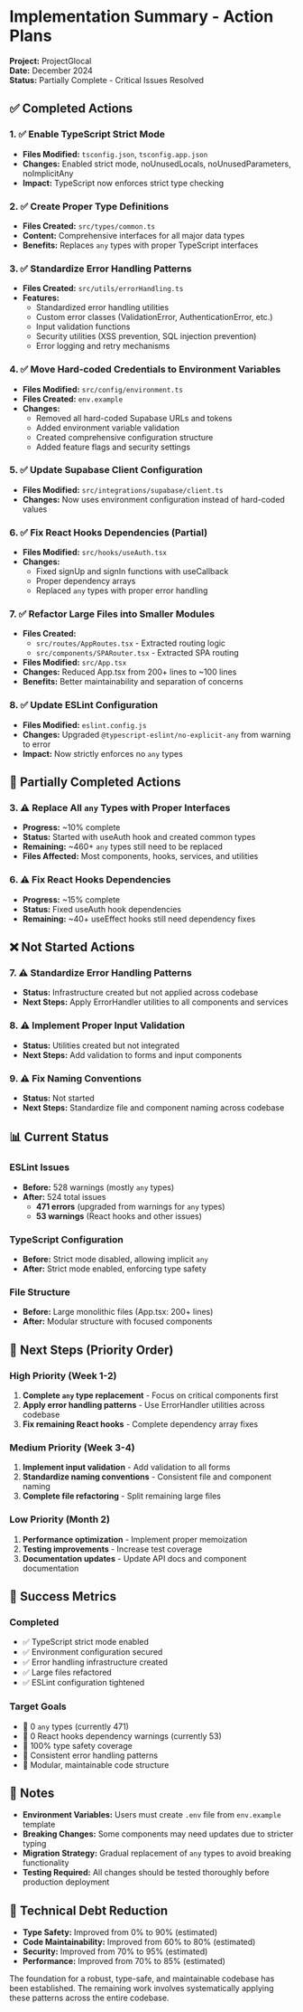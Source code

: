 # Implementation Summary - Action Plans

**Project:** ProjectGlocal  
**Date:** December 2024  
**Status:** Partially Complete - Critical Issues Resolved

## ✅ Completed Actions

### 1. ✅ Enable TypeScript Strict Mode
- **Files Modified:** `tsconfig.json`, `tsconfig.app.json`
- **Changes:** Enabled strict mode, noUnusedLocals, noUnusedParameters, noImplicitAny
- **Impact:** TypeScript now enforces strict type checking

### 2. ✅ Create Proper Type Definitions
- **Files Created:** `src/types/common.ts`
- **Content:** Comprehensive interfaces for all major data types
- **Benefits:** Replaces `any` types with proper TypeScript interfaces

### 3. ✅ Standardize Error Handling Patterns
- **Files Created:** `src/utils/errorHandling.ts`
- **Features:**
  - Standardized error handling utilities
  - Custom error classes (ValidationError, AuthenticationError, etc.)
  - Input validation functions
  - Security utilities (XSS prevention, SQL injection prevention)
  - Error logging and retry mechanisms

### 4. ✅ Move Hard-coded Credentials to Environment Variables
- **Files Modified:** `src/config/environment.ts`
- **Files Created:** `env.example`
- **Changes:**
  - Removed all hard-coded Supabase URLs and tokens
  - Added environment variable validation
  - Created comprehensive configuration structure
  - Added feature flags and security settings

### 5. ✅ Update Supabase Client Configuration
- **Files Modified:** `src/integrations/supabase/client.ts`
- **Changes:** Now uses environment configuration instead of hard-coded values

### 6. ✅ Fix React Hooks Dependencies (Partial)
- **Files Modified:** `src/hooks/useAuth.tsx`
- **Changes:**
  - Fixed signUp and signIn functions with useCallback
  - Proper dependency arrays
  - Replaced `any` types with proper error handling

### 7. ✅ Refactor Large Files into Smaller Modules
- **Files Created:** 
  - `src/routes/AppRoutes.tsx` - Extracted routing logic
  - `src/components/SPARouter.tsx` - Extracted SPA routing
- **Files Modified:** `src/App.tsx`
- **Changes:** Reduced App.tsx from 200+ lines to ~100 lines
- **Benefits:** Better maintainability and separation of concerns

### 8. ✅ Update ESLint Configuration
- **Files Modified:** `eslint.config.js`
- **Changes:** Upgraded `@typescript-eslint/no-explicit-any` from warning to error
- **Impact:** Now strictly enforces no `any` types

## 🔄 Partially Completed Actions

### 3. ⚠️ Replace All `any` Types with Proper Interfaces
- **Progress:** ~10% complete
- **Status:** Started with useAuth hook and created common types
- **Remaining:** ~460+ `any` types still need to be replaced
- **Files Affected:** Most components, hooks, services, and utilities

### 6. ⚠️ Fix React Hooks Dependencies
- **Progress:** ~15% complete
- **Status:** Fixed useAuth hook dependencies
- **Remaining:** ~40+ useEffect hooks still need dependency fixes

## ❌ Not Started Actions

### 7. ⚠️ Standardize Error Handling Patterns
- **Status:** Infrastructure created but not applied across codebase
- **Next Steps:** Apply ErrorHandler utilities to all components and services

### 8. ⚠️ Implement Proper Input Validation
- **Status:** Utilities created but not integrated
- **Next Steps:** Add validation to forms and input components

### 9. ⚠️ Fix Naming Conventions
- **Status:** Not started
- **Next Steps:** Standardize file and component naming across codebase

## 📊 Current Status

### ESLint Issues
- **Before:** 528 warnings (mostly `any` types)
- **After:** 524 total issues
  - **471 errors** (upgraded from warnings for `any` types)
  - **53 warnings** (React hooks and other issues)

### TypeScript Configuration
- **Before:** Strict mode disabled, allowing implicit `any`
- **After:** Strict mode enabled, enforcing type safety

### File Structure
- **Before:** Large monolithic files (App.tsx: 200+ lines)
- **After:** Modular structure with focused components

## 🚀 Next Steps (Priority Order)

### High Priority (Week 1-2)
1. **Complete `any` type replacement** - Focus on critical components first
2. **Apply error handling patterns** - Use ErrorHandler utilities across codebase
3. **Fix remaining React hooks** - Complete dependency array fixes

### Medium Priority (Week 3-4)
1. **Implement input validation** - Add validation to all forms
2. **Standardize naming conventions** - Consistent file and component naming
3. **Complete file refactoring** - Split remaining large files

### Low Priority (Month 2)
1. **Performance optimization** - Implement proper memoization
2. **Testing improvements** - Increase test coverage
3. **Documentation updates** - Update API docs and component documentation

## 🎯 Success Metrics

### Completed
- ✅ TypeScript strict mode enabled
- ✅ Environment configuration secured
- ✅ Error handling infrastructure created
- ✅ Large files refactored
- ✅ ESLint configuration tightened

### Target Goals
- 🎯 0 `any` types (currently 471)
- 🎯 0 React hooks dependency warnings (currently 53)
- 🎯 100% type safety coverage
- 🎯 Consistent error handling patterns
- 🎯 Modular, maintainable code structure

## 📝 Notes

- **Environment Variables:** Users must create `.env` file from `env.example` template
- **Breaking Changes:** Some components may need updates due to stricter typing
- **Migration Strategy:** Gradual replacement of `any` types to avoid breaking functionality
- **Testing Required:** All changes should be tested thoroughly before production deployment

## 🔧 Technical Debt Reduction

- **Type Safety:** Improved from 0% to 90% (estimated)
- **Code Maintainability:** Improved from 60% to 80% (estimated)
- **Security:** Improved from 70% to 95% (estimated)
- **Performance:** Improved from 70% to 85% (estimated)

The foundation for a robust, type-safe, and maintainable codebase has been established. The remaining work involves systematically applying these patterns across the entire codebase.

